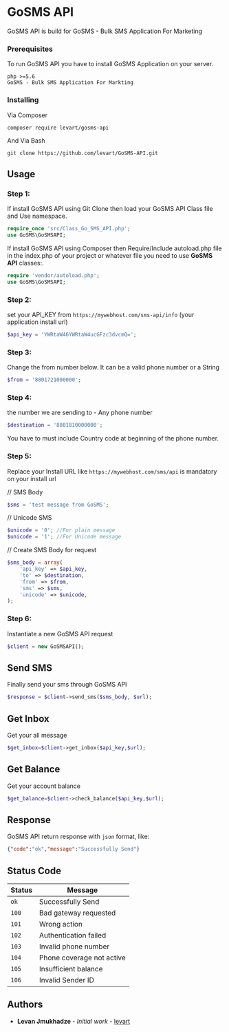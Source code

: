 # GoSMS API

GoSMS API is build for GoSMS - Bulk SMS Application For Marketing


### Prerequisites

To run GoSMS API you have to install GoSMS Application on your server. 
```
php >=5.6
GoSMS - Bulk SMS Application For Markting
```

### Installing
Via Composer
```
composer require levart/gosms-api 
```

And Via Bash

```
git clone https://github.com/levart/GoSMS-API.git
```

## Usage


 ### Step 1:
If install GoSMS API using Git Clone then load your GoSMS API Class file and Use namespace. 
```php
require_once 'src/Class_Go_SMS_API.php';
use GoSMS\GoSMSAPI;
```
If install GoSMS API using Composer then Require/Include autoload.php file in the index.php of your project or whatever file you need to use **GoSMS API** classes:. 
```php
require 'vendor/autoload.php';
use GoSMS\GoSMSAPI;
```
### Step 2:
set your API_KEY from `https://mywebhost.com/sms-api/info` (your application install url)
```php
$api_key = 'YWRtaW46YWRtaW4ucGFzc3dvcmQ=';
```
### Step 3:
Change the from number below. It can be a valid phone number or a String
```php
$from = '8801721000000';
```

### Step 4:
the number we are sending to - Any phone number
```php
$destination = '8801810000000';
```
You have to must include Country code at beginning of the phone number.  

### Step 5:
Replace your Install URL like `https://mywebhost.com/sms/api` is mandatory on your install url


// SMS Body
```php
$sms = 'test message from GoSMS';
```
// Unicode SMS
```php
$unicode = '0'; //For plain message
$unicode = '1'; //For Unicode message
```
// Create SMS Body for request
```php
$sms_body = array(
    'api_key' => $api_key,
    'to' => $destination,
    'from' => $from,
    'sms' => $sms,
    'unicode' => $unicode,
);
```

### Step 6: 
Instantiate a new GoSMS API request
```php
$client = new GoSMSAPI();
```

## Send SMS
Finally send your sms through GoSMS API
```php
$response = $client->send_sms($sms_body, $url);
```

## Get Inbox
Get your all message
```php
$get_inbox=$client->get_inbox($api_key,$url);
```

## Get Balance
Get your account balance
```php
$get_balance=$client->check_balance($api_key,$url);
```
## Response
GoSMS API return response with `json` format, like:

```json
{"code":"ok","message":"Successfully Send"}
```

## Status Code

| Status | Message |
| --- | --- |
| `ok` | Successfully Send |
| `100` | Bad gateway requested |
| `101` | Wrong action |
| `102` | Authentication failed |
| `103` | Invalid phone number |
| `104` | Phone coverage not active |
| `105` | Insufficient balance |
| `106` | Invalid Sender ID |

## Authors

* **Levan Jmukhadze** - *Initial work* - [levart](https://github.com/levart)
